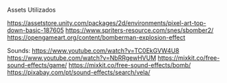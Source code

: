 Assets Utilizados

https://assetstore.unity.com/packages/2d/environments/pixel-art-top-down-basic-187605
https://www.spriters-resource.com/snes/sbomber2/
https://opengameart.org/content/bomberman-explosion-effect

Sounds:
https://www.youtube.com/watch?v=TC0EkGVW4U8
https://www.youtube.com/watch?v=NbRRgewHVUM
https://mixkit.co/free-sound-effects/game/
https://mixkit.co/free-sound-effects/bomb/
https://pixabay.com/pt/sound-effects/search/vela/

